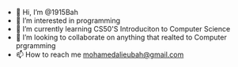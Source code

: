 - 👋 Hi, I’m @1915Bah
- 👀 I’m interested in programming 
- 🌱 I’m currently learning CS50'S Introduciton to Computer Science
- 💞️ I’m looking to collaborate on anything that realted to Computer prgramming 
- 📫 How to reach me mohamedalieubah@gmail.com

<!---
1915Bah/1915Bah is a ✨ special ✨ repository because its `README.md` (this file) appears on your GitHub profile.
You can click the Preview link to take a look at your changes.
--->
